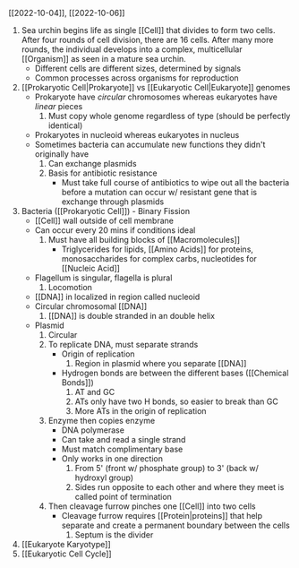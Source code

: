 [[2022-10-04]], [[2022-10-06]]

1. Sea urchin begins life as single [[Cell]] that divides to form two cells. After four rounds of cell division, there are 16 cells. After many more rounds, the individual develops into a complex, multicellular [[Organism]] as seen in a mature sea urchin.
	- Different cells are different sizes, determined by signals
	- Common processes across organisms for reproduction
2. [[Prokaryotic Cell|Prokaryote]] vs [[Eukaryotic Cell|Eukaryote]] genomes
	- Prokaryote have *circular* chromosomes whereas eukaryotes have *linear* pieces
		1. Must copy whole genome regardless of type (should be perfectly identical)
	- Prokaryotes in nucleoid whereas eukaryotes in nucleus
	- Sometimes bacteria can accumulate new functions they didn't originally have
		1. Can exchange plasmids 
		2. Basis for antibiotic resistance 
			- Must take full course of antibiotics to wipe out all the bacteria before a mutation can occur w/ resistant gene that is exchange through plasmids
3. Bacteria ([[Prokaryotic Cell]]) - Binary Fission
	- [[Cell]] wall outside of cell membrane
	- Can occur every 20 mins if conditions ideal
		1. Must have all building blocks of [[Macromolecules]]
			- Triglycerides for lipids, [[Amino Acids]] for proteins, monosaccharides for complex carbs, nucleotides for [[Nucleic Acid]]
	- Flagellum is singular, flagella is plural 
		1. Locomotion
	- [[DNA]] in localized in region called nucleoid
	- Circular chromosomal [[DNA]]
		1. [[DNA]] is double stranded in an double helix
	- Plasmid
		1. Circular
		2. To replicate DNA, must separate strands 
			- Origin of replication
				1. Region in plasmid where you separate [[DNA]]
			- Hydrogen bonds are between the different bases ([[Chemical Bonds]])
				1. AT and GC 
				2. ATs only have two H bonds, so easier to break than GC
				3. More ATs in the origin of replication
		3. Enzyme then copies enzyme
			- DNA polymerase
			- Can take and read a single strand
			- Must match complimentary base
			- Only works in one direction
				1. From 5' (front w/ phosphate group) to 3' (back w/ hydroxyl group)
				2. Sides run opposite to each other and where they meet is called point of termination
		4. Then cleavage furrow pinches one [[Cell]] into two cells
			- Cleavage furrow requires [[Protein|proteins]] that help separate and create a permanent boundary between the cells 
				1. Septum is the divider 
4. [[Eukaryote Karyotype]]
5. [[Eukaryotic Cell Cycle]]